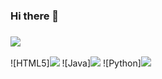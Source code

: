 ### Hi there 👋

<!--
**ChuJeongwu/ChuJeongwu** is a ✨ _special_ ✨ repository because its `README.md` (this file) appears on your GitHub profile.

Here are some ideas to get you started:

- 🔭 I’m currently working on ...
- 🌱 I’m currently learning ...
- 👯 I’m looking to collaborate on ...
- 🤔 I’m looking for help with ...
- 💬 Ask me about ...
- 📫 How to reach me: ...
- 😄 Pronouns: ...
- ⚡ Fun fact: ...
--->
<h3>
  <img src="https://img.shields.io/badge/Python-3776AB?style=for-the-badge&logo=Python&logoColor=white">
</h3>
![HTML5]<img src =https://img.shields.io/badge/html5-%23E34F26.svg?style=for-the-badge&logo=html5&logoColor=white>
	![Java]<img src=https://img.shields.io/badge/java-%23ED8B00.svg?style=for-the-badge&logo=java&logoColor=white>
  ![Python]<img src = https://img.shields.io/badge/python-3670A0?style=for-the-badge&logo=python&logoColor=ffdd54>
